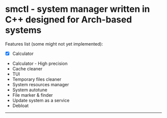 # smctl - system manager written in C++ designed for Arch-based systems
Features list (some might not yet implemented):
-[x] Calculator
- Calculator - High precision
- Cache cleaner
- TUI
- Temporary files cleaner
- System resources manager
- System autotune
- File marker & finder
- Update system as a service
- Debloat
***
